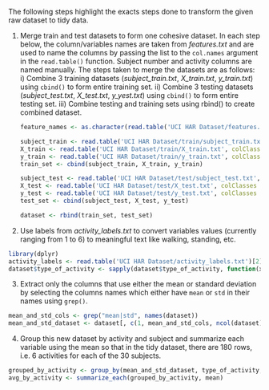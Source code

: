 The following steps highlight the exacts steps done to transform the given raw dataset to tidy data.

1) Merge train and test datasets to form one cohesive dataset. In each step below, the column/variables names are taken from *features.txt* and are used to name the columns by passing the list to the `col.names` argument in the `read.table()` function. Subject number and activity columns are named manually. The steps taken to merge the datasets are as follows:
    i) Combine 3 training datasets (*subject_train.txt*, *X_train.txt*, *y_train.txt*) using `cbind()` to form entire training set.
    ii) Combine 3 testing datasets (*subject_test.txt*, *X_test.txt*, *y_yest.txt*) using `cbind()` to form entire testing set.
    iii) Combine testing and training sets using rbind() to create combined dataset.
    
    ```r
    feature_names <- as.character(read.table('UCI HAR Dataset/features.txt')[2][, 1])

    subject_train <- read.table('UCI HAR Dataset/train/subject_train.txt', colClasses = "integer", col.names = "subject_number")
    X_train <- read.table('UCI HAR Dataset/train/X_train.txt', colClasses = 'numeric', col.names = feature_names)
    y_train <- read.table('UCI HAR Dataset/train/y_train.txt', colClasses = 'numeric', col.names = 'type_of_activity')
    train_set <- cbind(subject_train, X_train, y_train)

    subject_test <- read.table('UCI HAR Dataset/test/subject_test.txt', colClasses = 'integer', col.names = 'subject_number')
    X_test <- read.table('UCI HAR Dataset/test/X_test.txt', colClasses = 'numeric', col.names = feature_names)
    y_test <- read.table('UCI HAR Dataset/test/y_test.txt', colClasses = 'numeric', col.names = 'type_of_activity')
    test_set <- cbind(subject_test, X_test, y_test)

    dataset <- rbind(train_set, test_set)
    ```
    
2) Use labels from *activity_labels.txt* to convert variables values (currently ranging from 1 to 6) to meaningful text like walking, standing, etc.

```r
library(dplyr)
activity_labels <- read.table('UCI HAR Dataset/activity_labels.txt')[2]
dataset$type_of_activity <- sapply(dataset$type_of_activity, function(x){activity_labels[x, ]})
```

3) Extract only the columns that use either the mean or standard deviation by selecting the columns names which either have `mean` or `std` in their names using `grep()`. 

```r
mean_and_std_cols <- grep("mean|std", names(dataset))
mean_and_std_dataset <- dataset[, c(1, mean_and_std_cols, ncol(dataset))]
```

4) Group this new dataset by activity and subject and summarize each variable using the mean so that in the tidy dataset, there are 180 rows, i.e. 6 activities for each of the 30 subjects.

```r
grouped_by_activity <- group_by(mean_and_std_dataset, type_of_activity, subject_number)
avg_by_activity <- summarize_each(grouped_by_activity, mean)
```